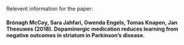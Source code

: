 Relevent information for the paper:

#### Brónagh McCoy, Sara Jahfari, Gwenda Engels, Tomas Knapen, Jan Theeuwes (2018). Dopaminergic medication reduces learning from negative outcomes in striatum in Parkinson’s disease.

